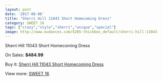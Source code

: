 ```yaml
---
layout: post
date: '2017-08-06'
title: "Sherri Hill 11043 Short Homecoming Dress"
category: SWEET 16
tags: ["crazy","style","sherri","unique","special"]
image: http://www.eudances.com/5205-thickbox_default/sherri-hill-11043-short-homecoming-dress.jpg
---
```

Sherri Hill 11043 Short Homecoming Dress

On Sales: **$484.99**
<a href="https://www.eudances.com/en/sweet-16/1751-sherri-hill-11043-short-homecoming-dress.html"><amp-img layout="responsive" width="600" height="600" src="//www.eudances.com/5205-thickbox_default/sherri-hill-11043-short-homecoming-dress.jpg" alt="Sherri Hill 11043 Short Homecoming Dress 0" /></a>
<a href="https://www.eudances.com/en/sweet-16/1751-sherri-hill-11043-short-homecoming-dress.html"><amp-img layout="responsive" width="600" height="600" src="//www.eudances.com/5206-thickbox_default/sherri-hill-11043-short-homecoming-dress.jpg" alt="Sherri Hill 11043 Short Homecoming Dress 1" /></a>

Buy it: [Sherri Hill 11043 Short Homecoming Dress](https://www.eudances.com/en/sweet-16/1751-sherri-hill-11043-short-homecoming-dress.html "Sherri Hill 11043 Short Homecoming Dress")

View more: [SWEET 16](https://www.eudances.com/en/18-sweet-16 "SWEET 16")
